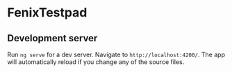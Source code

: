 # FenixTestpad

## Development server

Run `ng serve` for a dev server. Navigate to `http://localhost:4200/`. The app will automatically reload if you change any of the source files.
